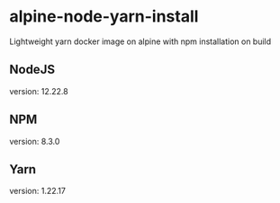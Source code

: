 # alpine-node-yarn-install
Lightweight yarn docker image on alpine with npm installation on build

## NodeJS
version: 12.22.8

## NPM
version: 8.3.0

## Yarn
version: 1.22.17
